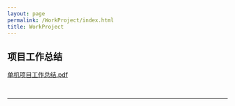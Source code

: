 ```yaml
---
layout: page
permalink: /WorkProject/index.html
title: WorkProject
---
```



## 项目工作总结

[单机项目工作总结.pdf](https://github.com/ice-amber/ice-amber.github.io/files/12713760/default.pdf)





  <br>

---
  <br>

